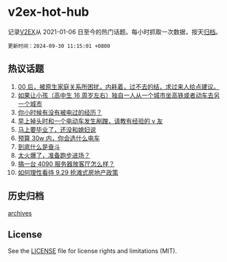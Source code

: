 # v2ex-hot-hub

 记录[V2EX](https://www.v2ex.com/)从 2021-01-06 日至今的热门话题。每小时抓取一次数据，按天[归档](archives)。

`更新时间：2024-09-30 11:15:01 +0800`

## 热议话题

1. [00 后，被原生家庭关系所困扰，内耗着，过不去的结，求过来人给点建议。](https://www.v2ex.com/t/1076847)
1. [如果让小孩（高中生 16 周岁左右）独自一人从一个城市坐高铁或者动车去另一个城市](https://www.v2ex.com/t/1076781)
1. [你小时候有没有被电过的经历？](https://www.v2ex.com/t/1076843)
1. [早上掉头时和一个电动车发生剐蹭，请教有经验的 v 友](https://www.v2ex.com/t/1076794)
1. [马上要毕业了，还没和媳妇说](https://www.v2ex.com/t/1076761)
1. [预算 30w 内，你会选什么电车](https://www.v2ex.com/t/1076974)
1. [到底什么是奋斗](https://www.v2ex.com/t/1076867)
1. [太火爆了，准备跑步进场？](https://www.v2ex.com/t/1076987)
1. [搞一台 4090 服务器放客厅怎么样？](https://www.v2ex.com/t/1076836)
1. [如何理性看待 9.29 抢滩式房地产政策](https://www.v2ex.com/t/1076977)

## 历史归档

[archives](archives)

## License

See the [LICENSE](LICENSE) file for license rights and limitations (MIT).
